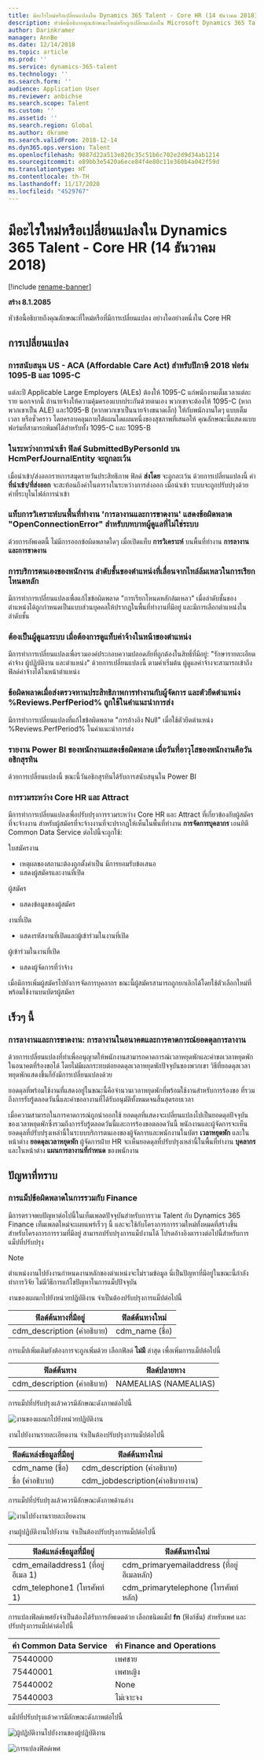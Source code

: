 ```yaml
---
title: มีอะไรใหม่หรือเปลี่ยนแปลงใน Dynamics 365 Talent - Core HR (14 ธันวาคม 2018)
description: หัวข้อนี้อธิบายคุณลักษณะใหม่หรือถูกเปลี่ยนแปลงใน Microsoft Dynamics 365 Talent - Core HR
author: Darinkramer
manager: AnnBe
ms.date: 12/14/2018
ms.topic: article
ms.prod: ''
ms.service: dynamics-365-talent
ms.technology: ''
ms.search.form: ''
audience: Application User
ms.reviewer: anbichse
ms.search.scope: Talent
ms.custom: ''
ms.assetid: ''
ms.search.region: Global
ms.author: dkrame
ms.search.validFrom: 2018-12-14
ms.dyn365.ops.version: Talent
ms.openlocfilehash: 9887d22a513e820c35c51b6c702e2d9d34ab1214
ms.sourcegitcommit: e89bb3e5420a6ece84f4e80c11e360b4a042f59d
ms.translationtype: HT
ms.contentlocale: th-TH
ms.lasthandoff: 11/17/2020
ms.locfileid: "4529767"
---
```

# <a name="whats-new-or-changed-in-dynamics-365-talent---core-hr-december-14-2018"></a>มีอะไรใหม่หรือเปลี่ยนแปลงใน Dynamics 365 Talent - Core HR (14 ธันวาคม 2018)

[!include [rename-banner](~/includes/cc-data-platform-banner.md)]

**สร้าง 8.1.2085**

หัวข้อนี้อธิบายถึงคุณลักษณะที่ใหม่หรือที่มีการเปลี่ยนแปลง อย่างใดอย่างหนึ่งใน Core HR

## <a name="changes"></a>การเปลี่ยนแปลง

### <a name="us---aca-affordable-care-act-support-for-tax-year-2018-1095-b-and-1095-c-forms"></a>การสนับสนุน US - ACA (Affordable Care Act) สำหรับปีภาษี 2018 ฟอร์ม 1095-B และ 1095-C

แต่ละปี Applicable Large Employers (ALEs) ต้องให้ 1095-C แก่พนักงานเต็มเวลาแต่ละราย นอกจากนี้ ถ้านายจ้างให้ความคุ้มครองแบบประกันด้วยตนเอง พวกเขาจะต้องให้ 1095-C (หากพวกเขาเป็น ALE) และ1095-B (หากพวกเขาเป็นนายจ้างขนาดเล็ก) ให้กับพนักงานใดๆ แบบเต็มเวลา หรือชั่วคราว โดยครอบคลุมภายใต้แผนใดแผนหนึ่งของสุขภาพที่เสนอให้ คุณลักษณะนี้แสดงแบบฟอร์มที่สามารถพิมพ์ได้สำหรับทั้ง 1095-C และ 1095-B

### <a name="during-import-submittedbypersonid-field-on-hcmperfjournalentity-is-ignored"></a>ในระหว่างการนำเข้า ฟิลด์ SubmittedByPersonId บน HcmPerfJournalEntity จะถูกละเว้น

เมื่อนำเข้า/ส่งออกรายการสมุดรายวันประสิทธิภาพ ฟิลด์ **ส่งโดย** จะถูกละเว้น ด้วยการเปลี่ยนแปลงนี้ ค่า **ที่นำเข้า/ที่ส่งออก** จะสะท้อนถึงค่าในตารางในระหว่างการส่งออก เมื่อนำเข้า ระบบจะถูกปรับปรุงด้วยค่าที่ระบุในไฟล์การนำเข้า

### <a name="analytics-tab-on-leave-and-absence-workspace-displays-openconnectionerror-error-for-non-system-admin-roles"></a>แท็บการวิเคราะห์บนพื้นที่ทำงาน 'การลางานและการขาดงาน' แสดงข้อผิดพลาด "OpenConnectionError" สำหรับบทบาทผู้ดูแลที่ไม่ใช่ระบบ

ด้วยการอัพเดตนี้ ไม่มีการออกข้อผิดพลาดใดๆ เมื่อเปิดแท็บ **การวิเคราะห์** บนพื้นที่ทำงาน **การลางานและการขาดงาน**

### <a name="employee-self-service-position-hierarchy-drill-down-from-tile-fails-to-get-parent-node"></a>การบริการตนเองของพนักงาน ลำดับชั้นของตำแหน่งที่เลื่อนจากไทล์ล้มเหลวในการเรียกโหนดหลัก

มีการทำการเปลี่ยนแปลงเพื่อแก้ไขข้อผิดพลาด "การเรียกโหนดหลักล้มเหลว" เมื่อลำดับชั้นของตำแหน่งได้ถูกกำหนดเป็นแบบส่วนบุคคลให้ปรากฏในพื้นที่ทำงานที่มีอยู่ และมีการเลือกตำแหน่งในลำดับชั้น  

### <a name="must-be-system-admin-to-see-the-payroll-tab-in-the-position-page"></a>ต้องเป็นผู้ดูแลระบบ เมื่อต้องการดูแท็บค่าจ้างในหน้าของตำแหน่ง

มีการทำการเปลี่ยนแปลงเพื่อรวมองค์ประกอบความปลอดภัยที่ถูกต้องในสิทธิ์ที่มีอยู่: "รักษารายละเอียดค่าจ้าง ผู้ปฏิบัติงาน และตำแหน่ง" ด้วยการเปลี่ยนแปลงนี้ ตามค่าเริ่มต้น ผู้ดูแลค่าจ้างจะสามารถเข้าถึงฟิลด์ค่าจ้างได้ในหน้าตำแหน่ง

### <a name="error-when-submitting-performance-review-to-manager-and-the-reviewsperfperiod-placeholder-is-used-in-the-submission-instructions"></a>ข้อผิดพลาดเมื่อส่งตรวจทานประสิทธิภาพการทำงานกับผู้จัดการ และตัวยึดตำแหน่ง %Reviews.PerfPeriod% ถูกใช้ในคำแนะนำการส่ง

มีการทำการเปลี่ยนแปลงที่แก้ไขข้อผิดพลาด "การอ้างอิง Null" เมื่อใช้ตัวยึดตำแหน่ง %Reviews.PerfPeriod% ในคำแนะนำการส่ง

### <a name="workforce-power-bi-report-shows-error-when-worker-seniority-date-is-a-leap-day"></a>รายงาน Power BI ของพนักงานแสดงข้อผิดพลาด เมื่อวันที่อาวุโสของพนักงานคือวันอธิกสุรทิน

ด้วยการเปลี่ยนแปลงนี้ ขณะนี้วันอธิกสุรทินได้รับการสนับสนุนใน Power BI

### <a name="integration-between-core-hr-and-attract"></a>การรวมระหว่าง Core HR และ Attract

มีการทำการเปลี่ยนแปลงเพื่อปรับปรุงการรวมระหว่าง Core HR และ Attract ที่เกี่ยวข้องกับผู้สมัครที่จะจ้างงาน สำหรับผู้สมัครที่จะจ้างงานที่จะปรากฏให้เห็นในพื้นที่ทำงาน **การจัดการบุคลากร** เอนทิตี Common Data Service ต่อไปนี้จะถูกใช้:

ใบสมัครงาน
- เหตุผลของสถานะต้องถูกตั้งค่าเป็น มีการยอมรับข้อเสนอ
-   แสดงผู้สมัครและงานที่เปิด

ผู้สมัคร
-   แสดงข้อมูลของผู้สมัคร

งานที่เปิด
-   แสดงรหัสงานที่เปิดและผู้เข้าร่วมในงานที่เปิด

ผู้เข้าร่วมในงานที่เปิด
-   แสดงผู้จัดการที่ว่าจ้าง

เมื่อมีการเพิ่มผู้สมัครไปยังการจัดการบุคลากร ขณะนี้ผู้สมัครสามารถถูกยกเลิกได้โดยใช้ตัวเลือกใหม่ที่พร้อมใช้งานบนบัตรผู้สมัคร

## <a name="coming-soon"></a>เร็วๆ นี้

### <a name="leave-and-absence-future-leave-and-forecasting-leave-balances"></a>การลางานและการขาดงาน: การลางานในอนาคตและการคาดการณ์ยอดดุลการลางาน

ด้วยการเปลี่ยนแปลงที่ทำเพื่ออนุญาตให้พนักงานสามารถคาดการณ์เวลาหยุดพักและคำขอเวลาหยุดพักในอนาคตที่ร้องขอได้ โดยไม่มีผลกระทบต่อยอดดุลเวลาหยุดพักปัจจุบันของพวกเขา วิธีที่ยอดดุลเวลาหยุดพักแสดงขึ้นก็ยังมีการเปลี่ยนแปลงด้วย 

ยอดดุลที่พร้อมใช้งานที่แสดงอยู่ในขณะนี้คือจำนวนเวลาหยุดพักที่พร้อมใช้งานสำหรับการร้องขอ ที่รวมถึงการรับรู้ตลอดวันนี้และคำขอลางานที่ได้รับอนุมัติทั้งหมดจนสิ้นสุดรอบเวลา 

เมื่อความสามารถในการคาดการณ์ถูกนำออกใช้ ยอดดุลที่แสดงจะเปลี่ยนแปลงไปเป็นยอดดุลปัจจุบันของเวลาหยุดพักซึ่งรวมถึงการรับรู้ตลอดวันนี้และการร้องขอตลอดวันนี้ พนักงานและผู้จัดการจะเห็นยอดดุลที่ปรับปรุงเหล่านี้ในระบบบริการตนเองของผู้จัดการและพนักงานในบัตร **เวลาหยุดพัก** และในหน้าต่าง **ยอดดุลเวลาหยุดพัก** ผู้จัดการฝ่าย HR จะเห็นยอดดุลที่ปรับปรุงเหล่านี้ในพื้นที่ทำงาน **บุคลากร** และในหน้าต่าง **แผนการลางานที่กำหนด** ของพนักงาน

## <a name="known-issue"></a>ปัญหาที่ทราบ

### <a name="mapping-errors-in-the-integration-with-finance"></a>การแม็ปข้อผิดพลาดในการรวมกับ Finance

มีการตรวจพบปัญหาต่อไปนี้ในเท็มเพลตปัจจุบันสำหรับการรวม Talent กับ Dynamics 365 Finance เท็มเพลตใหม่จะเผยแพร่เร็วๆ นี้ และจะใช้กับโครงการการรวมใหม่ทั้งหมดที่สร้างขึ้น สำหรับโครงการการรวมที่มีอยู่ สามารถปรับปรุงการแม็ปงานได้ โปรดอ้างอิงตารางต่อไปนี้สำหรับการแม็ปที่ปรับปรุง 

>[!NOTE]
> ตำแหน่งงานไปยังงานกำหนดงานหลักของตำแหน่งจะไม่รวมข้อมูล นี่เป็นปัญหาที่มีอยู่ในขณะนี้กำลังทำการวิจัย ไม่มีวิธีการแก้ไขปัญหาในการแม็ปปัจจุบัน 

งานของแผนกไปยังหน่วยปฏิบัติงาน จำเป็นต้องปรับปรุงการแม็ปต่อไปนี้

| ฟิลด์ต้นทางที่มีอยู่          | ฟิลด์ต้นทางใหม่ |
| -------------------------------|------------------|
| cdm_description (คำอธิบาย)  | cdm_name (ชื่อ)  |

การแม็ปเพิ่มเติมยังต้องการจะถูกเพิ่มด้วย เลือกฟิลด์ **ไม่มี** ล่าสุด เพื่อเพิ่มการแม็ปต่อไปนี้

| ฟิลด์ต้นทาง                   | ฟิลด์ปลายทาง    |
| -------------------------------|----------------------|
| cdm_description (คำอธิบาย)  | NAMEALIAS (NAMEALIAS)|

การแม็ปที่ปรับปรุงแล้วควรมีลักษณะดังภาพต่อไปนี้

![งานของแผนกไปยังหน่วยปฏิบัติงาน](./media/DepartmentMapping.png)


งานไปยังงานรายละเอียดงาน จำเป็นต้องปรับปรุงการแม็ปต่อไปนี้

| ฟิลด์แหล่งข้อมูลที่มีอยู่          | ฟิลด์ต้นทางใหม่                   |
| -------------------------------|------------------------------------|
| cdm_name (ชื่อ)                | cdm_description (คำอธิบาย)      |
| ชื่อ (คำอธิบาย)         | cdm_jobdescription(คำอธิบายงาน)|


การแม็ปที่ปรับปรุงแล้วควรมีลักษณะดังภาพด้านล่าง

![งานไปยังงานรายละเอียดงาน](./media/JobMapping.png)

งานผู้ปฏิบัติงานไปยังงาน จำเป็นต้องปรับปรุงการแม็ปต่อไปนี้

| ฟิลด์แหล่งข้อมูลที่มีอยู่                 | ฟิลด์ต้นทางใหม่                               |
| --------------------------------------|------------------------------------------------|
| cdm_emailaddress1 (ที่อยู่อีเมล 1)   | cdm_primaryemailaddress (ที่อยู่อีเมลหลัก) |
| cdm_telephone1 (โทรศัพท์ 1)          | cdm_primarytelephone (โทรศัพท์หลัก)       |

การแปลงฟิลด์เพศยังจำเป็นต้องได้รับการอัพเดตด้วย เลือกชนิดแม็ป **fn** (ฟังก์ชัน) สำหรับเพศ และปรับปรุงการแม็ปค่าต่อไปนี้

| ค่า Common Data Service                   | ค่า Finance and Operations                     |
| ----------------------------|--------------------------------------------------|
| 75440000                    | เพศชาย                                             |
| 75440001                    | เพศหญิง                                           |
| 75440002                    | None                                             | 
| 75440003                    | ไม่เจาะจง                                      |

แม็ปที่ปรับปรุงแล้วควรมีลักษณะดังภาพต่อไปนี้

![ผู้ปฏิบัติงานไปยังงานของผู้ปฏิบัติงาน](./media/WorkerMapping.png)

![การแปลงฟิลด์เพศ](./media/WorkerTransform.png)
